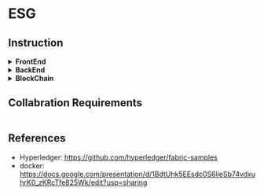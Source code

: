 # ESG

## Instruction



<!-- FrontEnd -->
<details>
    <summary><b>FrontEnd</b></summary>

* Language: $\color{green}{\textsf{Node.js}}$
* Language: <code style = "color: green"><b><i>Node.js</i></b></code>
* Language: <span style = "color: green"><b><i>Node.js</i></b></span>
* Framework: <span style="color:purple"><b><i>React Native</i></b></summary>
* necessary: package.json
* github:

</details> 

<!-- BackEnd -->
<details>
    <summary><b>BackEnd</b></summary>

* Language: <span style="color:green;"><b><i>python</i></b></span>
* Framework: <span style="color:purple;"><b><i>python Native API</i></b></span>
* necessary: requirement.txt
* github: 
  
</details>

<!-- Blockchain -->
<details>
<summary><b>BlockChain</b></summary>

* using <b><i>VM</i></b> instead of docker
* Language: <span style="color:green;"><b><i>go</i></b></span>
* Framework: <span style="color:purple;"><b><i>Hyperledger fabric</b></i></span>
* github:
   
</details>

## Collabration Requirements
``` 
```

## References
* Hyperledger: https://github.com/hyperledger/fabric-samples
* docker: https://docs.google.com/presentation/d/1BdtUhk5EEsdc0S6lieSb74vdxuhrK0_zKRcTfe825Wk/edit?usp=sharing
